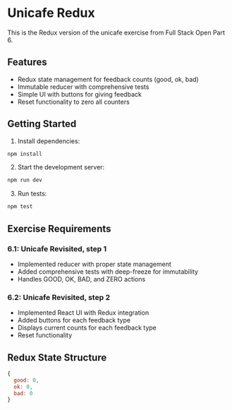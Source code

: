 # Unicafe Redux

This is the Redux version of the unicafe exercise from Full Stack Open Part 6.

## Features

- Redux state management for feedback counts (good, ok, bad)
- Immutable reducer with comprehensive tests
- Simple UI with buttons for giving feedback
- Reset functionality to zero all counters

## Getting Started

1. Install dependencies:
```bash
npm install
```

2. Start the development server:
```bash
npm run dev
```

3. Run tests:
```bash
npm test
```

## Exercise Requirements

### 6.1: Unicafe Revisited, step 1
- Implemented reducer with proper state management
- Added comprehensive tests with deep-freeze for immutability
- Handles GOOD, OK, BAD, and ZERO actions

### 6.2: Unicafe Revisited, step 2
- Implemented React UI with Redux integration
- Added buttons for each feedback type
- Displays current counts for each feedback type
- Reset functionality

## Redux State Structure

```javascript
{
  good: 0,
  ok: 0,
  bad: 0
}
```
